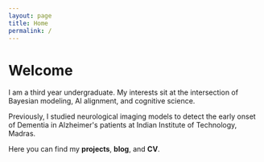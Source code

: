 ```yaml
---
layout: page
title: Home
permalink: /
---
```


# Welcome

I am a third year undergraduate. My interests sit at the intersection of Bayesian modeling, AI alignment, and cognitive science.

Previously, I studied neurological imaging models to detect the early onset of Dementia in Alzheimer's patients at Indian Institute of Technology, Madras.

Here you can find my **projects**, **blog**, and **CV**.
